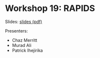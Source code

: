 # Workshop 19: RAPIDS

Slides: [slides (pdf)](RAPIDS_DS2_Presentation.pdf)

Presenters:
 - Chaz Merritt
 - Murad Ali
 - Patrick Ihejirika
